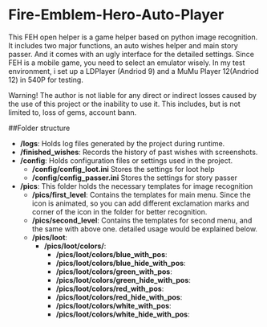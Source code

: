 # Fire-Emblem-Hero-Auto-Player
This FEH open helper is a game helper based on python image recognition. It includes two major functions, an auto wishes helper and main story passer. And it comes with an ugly interface for the detailed settings.
Since FEH is a mobile game, you need to select an emulator wisely. In my test environment, i set up a LDPlayer (Andriod 9) and a MuMu Player 12(Andriod 12) in 540P for testing.

Warning! The author is not liable for any direct or indirect losses caused by the use of this project or the inability to use it. This includes, but is not limited to, loss of gems, account bann.

##Folder structure

- **/logs**: Holds log files generated by the project during runtime. 
- **/finished_wishes**: Records the history of past wishes with screenshots.
- **/config**: Holds configuration files or settings used in the project.
  - **/config/config_loot.ini** Stores the settings for loot help
  - **/config/config_passer.ini** Stores the settings for story passer
- **/pics**: This folder holds the necessary templates for image recognition
  - **/pics/first_level**: Contains the templates for main menu. Since the icon is animated, so you can add different exclamation marks and corner of the icon in the folder for better recognition. 
  - **/pics/second_level**: Contains the templates for second menu, and the same with above one. detailed usage would be explained below.
  - **/pics/loot**: 
    - **/pics/loot/colors/**:
      - **/pics/loot/colors/blue_with_pos**:
      - **/pics/loot/colors/blue_hide_with_pos**:
      - **/pics/loot/colors/green_with_pos**:
      - **/pics/loot/colors/green_hide_with_pos**:
      - **/pics/loot/colors/red_with_pos**:
      - **/pics/loot/colors/red_hide_with_pos**:
      - **/pics/loot/colors/white_with_pos**:
      - **/pics/loot/colors/white_hide_with_pos**:
